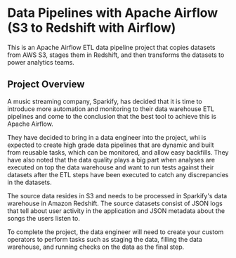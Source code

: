 # Data Pipelines with Apache Airflow (S3 to Redshift with Airflow)

This is an Apache Airflow ETL data pipeline project that copies datasets from AWS S3, stages them in Redshift, and then transforms the datasets to power analytics teams.

## Project Overview
A music streaming company, Sparkify, has decided that it is time to introduce more automation and monitoring to their data warehouse ETL pipelines and come to the conclusion that the best tool to achieve this is Apache Airflow.

They have decided to bring in a data engineer into the project, whi is expected to create high grade data pipelines that are dynamic and built from reusable tasks, which can be monitored, and allow easy backfills. They have also noted that the data quality plays a big part when analyses are executed on top the data warehouse and want to run tests against their datasets after the ETL steps have been executed to catch any discrepancies in the datasets.

The source data resides in S3 and needs to be processed in Sparkify's data warehouse in Amazon Redshift. The source datasets consist of JSON logs that tell about user activity in the application and JSON metadata about the songs the users listen to.

To complete the project, the data engineer will need to create your custom operators to perform tasks such as staging the data, filling the data warehouse, and running checks on the data as the final step.
